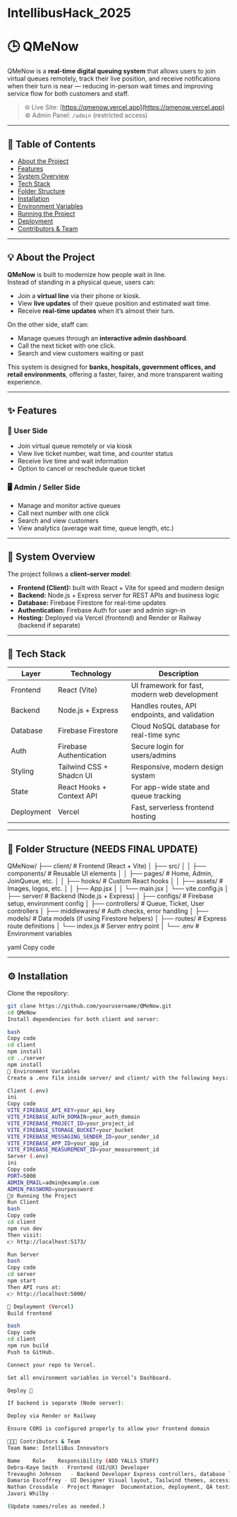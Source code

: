 # IntellibusHack_2025

# 🕒 QMeNow

QMeNow is a **real-time digital queuing system** that allows users to join virtual queues remotely, track their live position, and receive notifications when their turn is near — reducing in-person wait times and improving service flow for both customers and staff.

> 🌐 Live Site: [https://qmenow.vercel.app](https://qmenow.vercel.app)  
> ⚙️ Admin Panel: `/admin` (restricted access)

---

## 📖 Table of Contents
- [About the Project](#about-the-project)
- [Features](#features)
- [System Overview](#system-overview)
- [Tech Stack](#tech-stack)
- [Folder Structure](#folder-structure)
- [Installation](#installation)
- [Environment Variables](#environment-variables)
- [Running the Project](#running-the-project)
- [Deployment](#deployment)
- [Contributors & Team](#contributors--team)

---

## 💡 About the Project

**QMeNow** is built to modernize how people wait in line.  
Instead of standing in a physical queue, users can:
- Join a **virtual line** via their phone or kiosk.  
- View **live updates** of their queue position and estimated wait time.  
- Receive **real-time updates** when it’s almost their turn.  

On the other side, staff can:
- Manage queues through an **interactive admin dashboard**.  
- Call the next ticket with one click.  
- Search and view customers waiting or past 

This system is designed for **banks, hospitals, government offices, and retail environments**, offering a faster, fairer, and more transparent waiting experience.

---

## ✨ Features

### 👥 User Side
- Join virtual queue remotely or via kiosk  
- View live ticket number, wait time, and counter status  
- Receive live time and wait information
- Option to cancel or reschedule queue ticket  

### 🖥️ Admin / Seller Side
- Manage and monitor active queues  
- Call next number with one click
- Search and view customers 
- View analytics (average wait time, queue length, etc.)

---

## 🧩 System Overview

The project follows a **client–server model**:
- **Frontend (Client):** built with React + Vite for speed and modern design  
- **Backend:** Node.js + Express server for REST APIs and business logic  
- **Database:** Firebase Firestore for real-time updates  
- **Authentication:** Firebase Auth for user and admin sign-in  
- **Hosting:** Deployed via Vercel (frontend) and Render or Railway (backend if separate)

---

## 🧱 Tech Stack

| Layer | Technology | Description |
|-------|-------------|-------------|
| Frontend | React (Vite) | UI framework for fast, modern web development |
| Backend | Node.js + Express | Handles routes, API endpoints, and validation |
| Database | Firebase Firestore | Cloud NoSQL database for real-time sync |
| Auth | Firebase Authentication | Secure login for users/admins |
| Styling | Tailwind CSS + Shadcn UI | Responsive, modern design system |
| State | React Hooks + Context API | For app-wide state and queue tracking |
| Deployment | Vercel | Fast, serverless frontend hosting |

---

## 📂 Folder Structure (NEEDS FINAL UPDATE)

QMeNow/
├── client/ # Frontend (React + Vite)
│ ├── src/
│ │ ├── components/ # Reusable UI elements
│ │ ├── pages/ # Home, Admin, JoinQueue, etc.
│ │ ├── hooks/ # Custom React hooks
│ │ ├── assets/ # Images, logos, etc.
│ │ ├── App.jsx
│ │ └── main.jsx
│ └── vite.config.js
│
├── server/ # Backend (Node.js + Express)
│ ├── configs/ # Firebase setup, environment config
│ ├── controllers/ # Queue, Ticket, User controllers
│ ├── middlewares/ # Auth checks, error handling
│ ├── models/ # Data models (if using Firestore helpers)
│ ├── routes/ # Express route definitions
│ └── index.js # Server entry point
│
└── .env # Environment variables

yaml
Copy code

---

## ⚙️ Installation

Clone the repository:
```bash
git clone https://github.com/yourusername/QMeNow.git
cd QMeNow
Install dependencies for both client and server:

bash
Copy code
cd client
npm install
cd ../server
npm install
🔐 Environment Variables
Create a .env file inside server/ and client/ with the following keys:

Client (.env)
ini
Copy code
VITE_FIREBASE_API_KEY=your_api_key
VITE_FIREBASE_AUTH_DOMAIN=your_auth_domain
VITE_FIREBASE_PROJECT_ID=your_project_id
VITE_FIREBASE_STORAGE_BUCKET=your_bucket
VITE_FIREBASE_MESSAGING_SENDER_ID=your_sender_id
VITE_FIREBASE_APP_ID=your_app_id
VITE_FIREBASE_MEASUREMENT_ID=your_measurement_id
Server (.env)
ini
Copy code
PORT=5000
ADMIN_EMAIL=admin@example.com
ADMIN_PASSWORD=yourpassword
🏃‍♀️ Running the Project
Run Client
bash
Copy code
cd client
npm run dev
Then visit:
👉 http://localhost:5173/

Run Server
bash
Copy code
cd server
npm start
Then API runs at:
👉 http://localhost:5000/

🚀 Deployment (Vercel)
Build frontend

bash
Copy code
cd client
npm run build
Push to GitHub.

Connect your repo to Vercel.

Set all environment variables in Vercel’s Dashboard.

Deploy 🚀

If backend is separate (Node server):

Deploy via Render or Railway

Ensure CORS is configured properly to allow your frontend domain

👩🏽‍💻 Contributors & Team
Team Name: IntelliBus Innovators

Name	Role	Responsibility (ADD YALLS STUFF)
Debra-Kaye Smith - Frontend (UI/UX) Developer
Trevaughn Johnson	- Backend Developer	Express controllers, database logic
Damario Escoffrey -	UI Designer	Visual layout, Tailwind themes, accessibility
Nathan Crossdale - Project Manager	Documentation, deployment, QA testing
Javari Whilby -

(Update names/roles as needed.)
